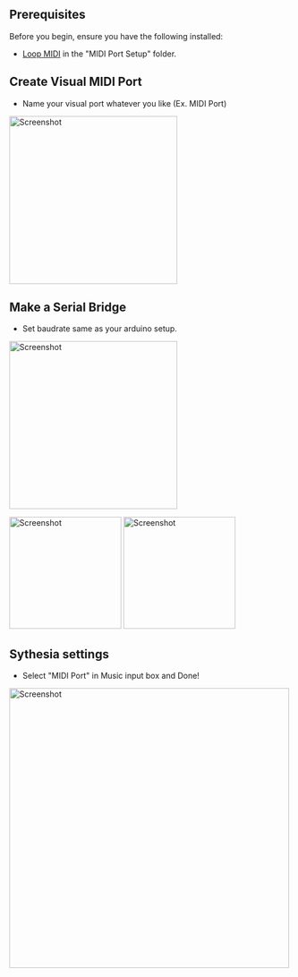 ## Prerequisites

Before you begin, ensure you have the following installed:

<ul>
  <li><a href="https://github.com/MrTomato77/Arduino-Piano/tree/main/midi-piano/MIDI-Driver/MIDI%20Port%20Setup">Loop MIDI</a> in the "MIDI Port Setup" folder.</li>
</ul>

## Create Visual MIDI Port

<ul>
  <li>Name your visual port whatever you like (Ex. MIDI Port)</li>
</ul>

<img src="https://files.catbox.moe/ts6gm1.png" alt="Screenshot" width="300">

## Make a Serial Bridge

<ul>
  <li>Set baudrate same as your arduino setup.</li>
</ul>
<img src="https://files.catbox.moe/zjt6si.png" alt="Screenshot" width="300">

<img src="https://files.catbox.moe/yv1765.png" alt="Screenshot" width="200"> <img src="https://files.catbox.moe/cggrtl.png" alt="Screenshot" width="200">

## Sythesia settings

<ul>
  <li>Select "MIDI Port" in Music input box and Done!</li>
</ul>

<img src="https://files.catbox.moe/eqj0hx.png" alt="Screenshot" width="500">
